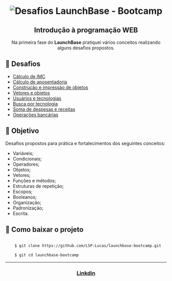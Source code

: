 <h1 align="center">
    <img src="https://ik.imagekit.io/mqh5rdpeme/img-launchbase_u1x6ViV8P.png" alt="Desafios LaunchBase - Bootcamp" />

<h2 align="center">Introdução à programação WEB</h2>


<p align="center">Na primeira fase do <strong>LaunchBase</strong> pratiquei vários conceitos realizando alguns desafios propostos.</p>

## 🚀 Desafios 

- [Cálculo de IMC](https://github.com/LSP-Lucas/launchbase-bootcamp/blob/master/Desafios-01/calcular-imc.js)
- [Cálculo de aposentadoria](https://github.com/LSP-Lucas/launchbase-bootcamp/blob/master/Desafios-01/calcular-aposentadoria.js)
- [Construção e impressão de objetos](https://github.com/LSP-Lucas/launchbase-bootcamp/blob/master/Desafios-01/objeto.js)
- [Vetores e objetos](https://github.com/LSP-Lucas/launchbase-bootcamp/blob/master/Desafios-01/vetores-objetos.js)
- [Usuários e tecnologias](https://github.com/LSP-Lucas/launchbase-bootcamp/blob/master/Desafios-01/usuarios-tecnologia.js)
- [Busca por tecnologia](https://github.com/LSP-Lucas/launchbase-bootcamp/blob/master/Desafios-01/buscar-tecnologias.js)
- [Soma de despesas e receitas](https://github.com/LSP-Lucas/launchbase-bootcamp/blob/master/Desafios-01/despesas.js)
- [Operações bancárias](https://github.com/LSP-Lucas/launchbase-bootcamp/blob/master/Desafios-01/operacao-bancaria.js)

## 📌 Objetivo

Desafios propostos para prática e fortalecimentos dos seguintes conceitos:

- Variáveis;
- Condicionais;
- Operadores;
- Objetos;
- Vetores;
- Funções e métodos;
- Estruturas de repetição;
- Escopos;
- Booleanos;
- Organização;
- Padronização;
- Escrita.

## 📂 Como baixar o projeto

```bash

    $ git clone https://github.com/LSP-Lucas/launchbase-bootcamp.git

    $ git cd launchbase-bootcamp

```
---
<h3 align="center">

 [Linkdin](https://www.linkedin.com/in/lucas-da-silva-pedroso-0b4420191/)

 </h3>





